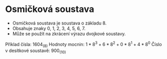 # Osmičková soustava
- Osmičková soustava je soustava o základu 8.
- Obsahuje znaky 0, 1, 2, 3, 4, 5, 6, 7.
- Může se použít na zkrácení výrazu dvojkové soustavy.

Příklad čísla: $1604_{(8)}$
Hodnoty mocnin: $1*8^3 + 6*8^2 + 0*8^1 + 4*8^0$
Číslo v desítkové soustavě: $900_{(10)}$